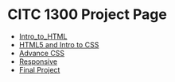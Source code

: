 # CITC 1300 Project Page

<ul>
    <li><a href="intro_to_html/index.html" target="_blank">Intro_to_HTML</a></li>
    <li><a href="html5_intro_css/index.html" target="_blank">HTML5 and Intro to CSS</a></li>
    <li><a href="adv_css/index.html" target="_blank">Advance CSS</a></li>
    <li><a href="responsive/index.html" target="_blank">Responsive</a></li>
    <li><a href="final_project/home.html" target="_blank">Final Project</a></li>
</ul>